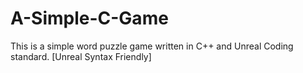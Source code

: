 # A-Simple-C-Game
This is a simple word puzzle game written in C++ and Unreal Coding standard. [Unreal Syntax Friendly]
